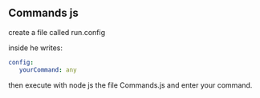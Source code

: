 ## Commands js

create a file called run.config

inside he writes:
```yml
config:
   yourCommand: any
```
then execute with node js the file Commands.js and enter your command.
